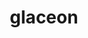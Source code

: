 ---
id: 471
title: glaceon
types: [ice]
image: https://raw.githubusercontent.com/PokeAPI/sprites/master/sprites/pokemon/471.png
---